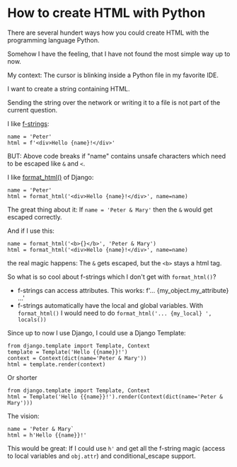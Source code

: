 # How to create HTML with Python

There are several hundert ways how you could create HTML with the
programming language Python.

Somehow I have the feeling, that I have not found the most simple way up to now.

My context: The cursor is blinking inside a Python file in my favorite IDE.

I want to create a string containing HTML.

Sending the string over the network or writing it to a file is not part of the
current question.

I like [f-strings](https://docs.python.org/3/tutorial/inputoutput.html#formatted-string-literals):

```
name = 'Peter'
html = f'<div>Hello {name}!</div>'
```

BUT: Above code breaks if "name" contains unsafe characters which need to be escaped like `&` and `<`.

I like [format_html()](https://docs.djangoproject.com/en/3.1/ref/utils/#django.utils.html.format_html) of Django:

```
name = 'Peter'
html = format_html('<div>Hello {name}!</div>', name=name)
```

The great thing about it: If `name = 'Peter & Mary'` then the `&` would get escaped correctly.

And if I use this:
```
name = format_html('<b>{}</b>', 'Peter & Mary')
html = format_html('<div>Hello {name}!</div>', name=name)
```

the real magic happens: The `&` gets escaped, but the `<b>` stays a html tag.

So what is so cool about f-strings which I don't get with `format_html()`?

- f-strings can access attributes. This works: f'... {my_object.my_attribute} ...'
- f-strings automatically have the local and global variables. With `format_html()` I would need to do `format_html('... {my_local} ', locals())`

Since up to now I use Django, I could use a Django Template:

```
from django.template import Template, Context
template = Template('Hello {{name}}!')
context = Context(dict(name='Peter & Mary'))
html = template.render(context)
```

Or shorter
```
from django.template import Template, Context
html = Template('Hello {{name}}!').render(Context(dict(name='Peter & Mary')))
```

The vision:

```
name = 'Peter & Mary`
html = h'Hello {{name}}!'
```

This would be great: If I could use `h'` and get all the f-string magic (access to local variables and `obj.attr`) and conditional_escape support.


